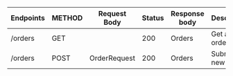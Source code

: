 | Endpoints | METHOD | Request Body | Status | Response body | Description          |
|-----------|--------|--------------|--------|---------------|----------------------|
| /orders   | GET    |              | 200    | Orders        | Get all the orders.  |
| /orders   | POST   | OrderRequest | 200    | Orders        | Submit a new order.  |
